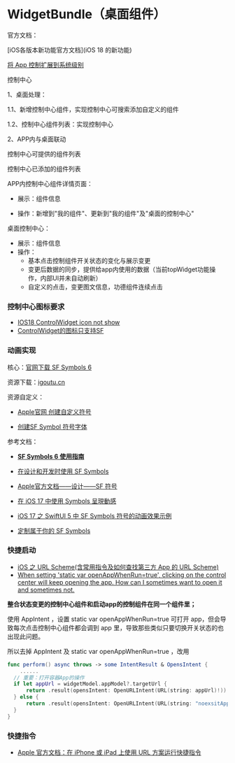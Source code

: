 # WidgetBundle（桌面组件）

官方文档：

[iOS各版本新功能官方文档](iOS 18 的新功能)

[将 App 控制扩展到系统级别](https://developer.apple.com/videos/play/wwdc2024/10157/)



控制中心

1、桌面处理：

1.1、新增控制中心组件，实现控制中心可搜索添加自定义的组件

1.2、控制中心组件列表：实现控制中心

2、APP内与桌面联动

控制中心可提供的组件列表

控制中心已添加的组件列表

APP内控制中心组件详情页面：

* 展示：组件信息

* 操作：新增到"我的组件"、更新到"我的组件"及"桌面的控制中心"

桌面控制中心：

* 展示：组件信息
* 操作：
  * 基本点击控制组件开关状态的变化与展示变更
  * 变更后数据的同步，提供给app内使用的数据（当前topWidget功能操作，内部UI并未自动刷新）
  * 自定义的点击，变更图文信息，功德组件连续点击





### 控制中心图标要求

* [IOS18 ControlWidget icon not show](https://stackoverflow.com/questions/79013808/ios18-controlwidget-icon-not-show)
* [ControlWidget的图标只支持SF](https://github.com/xiaof631/ControlWidgetDemo/blob/main/%E5%85%A8%E7%BD%91%E6%9C%80%E5%85%A8%E7%9A%84iOS18%20ControlWidget%E5%BC%80%E5%8F%91%E6%95%99%E7%A8%8B/%E5%85%A8%E7%BD%91%E6%9C%80%E5%85%A8%E7%9A%84iOS18%20ControlWidget%E5%BC%80%E5%8F%91%E6%95%99%E7%A8%8B.md)



### 动画实现

核心：[官网下载 SF Symbols 6](https://developer.apple.com/sf-symbols/)

资源下载：[igoutu.cn](https://igoutu.cn/icon/set/%E8%A7%92%E8%89%B2/sf-regular-filled)

资源自定义：

* [Apple官网 创建自定义符号](https://developer.apple.com/cn/videos/play/wwdc2021/10250/)

* [创建SF Symbol 符号字体](https://glyphsapp.com/zh/learn/creating-an-sf-symbol)

参考文档：

* [**SF Symbols 6 使用指南**](https://mim0sa.github.io/2024/07/08/SF-Symbols-6-%E4%BD%BF%E7%94%A8%E6%8C%87%E5%8D%97.html)
* [在设计和开发时使用 SF Symbols](https://steppark.net/15675148872165.html)
* [Apple官方文档——设计——SF 符号](https://developer.apple.com/cn/design/human-interface-guidelines/sf-symbols)

* [在 iOS 17 中使用 Symbols 呈現動感](https://www.yunserve.dev/animate-symbols-in-app/)
* [iOS 17 之 SwiftUI 5 中 SF Symbols 符号的动画效果示例](https://www.codeun.com/archives/1224.html)
* [定制属于你的 SF Symbols](https://juejin.cn/post/7166118375960739848)





### 快捷启动

* [iOS 之 URL Scheme(含常用指令及如何查找第三方 App 的 URL Scheme)](https://hanleylee.com/articles/url-scheme-of-ios/)
* [When setting 'static var openAppWhenRun=true', clicking on the control center will keep opening the app. How can I sometimes want to open it and sometimes not.](https://github.com/onmyway133/blog/issues/983)

**整合状态变更的控制中心组件和启动app的控制组件在同一个组件里；**

使用 AppIntent ，设置 static var openAppWhenRun=true 可打开 app，但会导致每次点击控制中心组件都会调到 app 里，导致那些类似只要切换开关状态的也出现此问题。

所以去掉 AppIntent 及 static var openAppWhenRun=true ，改用 

```swift
func perform() async throws -> some IntentResult & OpensIntent {
	......
  // 重要：打开容器App的操作
  if let appUrl = widgetModel.appModel?.targetUrl {
      return .result(opensIntent: OpenURLIntent(URL(string: appUrl)!))
  } else {
      return .result(opensIntent: OpenURLIntent(URL(string: "noexsitApp://")!))
  }
}
```





### 快捷指令

* [Apple 官方文档：在 iPhone 或 iPad 上使用 URL 方案运行快捷指令](https://support.apple.com/zh-cn/guide/shortcuts/apd624386f42/ios)
